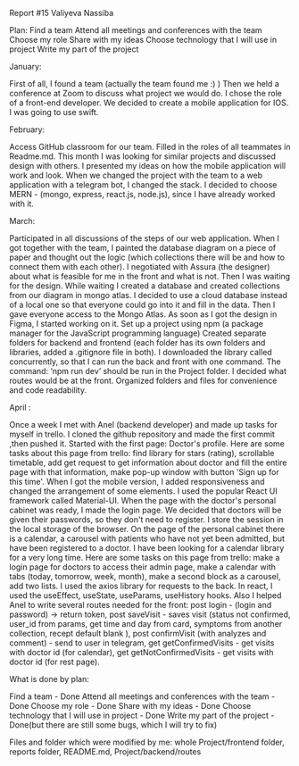 Report #15 Valiyeva Nassiba

Plan:
Find a team
Attend all meetings and conferences with the team
Choose my role
Share with my ideas
Choose technology that I will use in project
Write my part of the project


January:

First of all, I found a team (actually the team found me :) ) Then we held a conference at Zoom to discuss what project we would do. I chose the role of a front-end developer. We decided to create a mobile application for IOS. I was going to use swift.


February:

Access GitHub classroom for our team. Filled in the roles of all teammates in Readme.md. This month I was looking for similar projects and discussed design with others. I presented my ideas on how the mobile application will work and look.
When we changed the project with the team to a web application with a telegram bot, I changed the stack. I decided to choose MERN - (mongo, express, react.js, node.js), since I have already worked with it.


March: 

Participated in all discussions of the steps of our web application. When I got together with the team, I painted the database diagram on a piece of paper and thought out the logic (which collections there will be and how to connect them with each other). I negotiated with Assura (the designer) about what is feasible for me in the front and what is not. Then I was waiting for the design. While waiting I created a database and created collections from our diagram in mongo atlas. I decided to use a cloud database instead of a local one so that everyone could go into it and fill in the data. Then I gave everyone access to the Mongo Atlas.
As soon as I got the design in Figma, I started working on it. Set up a project using npm (a package manager for the JavaScript programming language) Created separate folders for backend and frontend (each folder has its own folders and libraries, added a .gitignore file in both). I downloaded the library called concurrently, so that I can run the back and front with one command. The command: ‘npm run dev’ should be run in the Project folder. I decided what routes would be at the front. Organized folders and files for convenience and code readability.


April :

Once a week I met with Anel (backend developer) and made up tasks for myself in trello.
I cloned the github repository and made the first commit ,then pushed it. Started with the first page: Doctor's profile. Here are some tasks about this page from trello:
find library for stars (rating), scrollable timetable, add get request to get information about doctor and fill the entire page with that information, make pop-up window with button 'Sign up for this time'. When I got the mobile version, I added responsiveness and changed the arrangement of some elements. I used the popular React UI framework called Material-UI. When the page with the doctor's personal cabinet was ready, I made the login page. We decided that doctors will be given their passwords, so they don't need to register. I store the session in the local storage of the browser. On the page of the personal cabinet there is a calendar, a carousel with patients who have not yet been admitted, but have been registered to a doctor. I have been looking for a calendar library for a very long time. Here are some tasks on this page from trello: make a login page for doctors to access their admin page, make a calendar with tabs (today, tomorrow, week, month), make a second block as a carousel, add two lists.
I used the axios library for requests to the back. In react, I used the useEffect, useState, useParams, useHistory hooks. Also I helped Anel to write several routes needed for the front: post login - (login and password) -> return token, post saveVisit - saves visit (status not confirmed, user_id from params, get time and day from card, symptoms from another collection, recept default blank ), post confirmVisit (with analyzes and comment) - send to user in telegram, get getConfirmedVisits - get visits with doctor id (for calendar), get getNotConfirmedVisits - get visits with doctor id (for rest page). 


What is done by plan:

Find a team - Done
Attend all meetings and conferences with the team - Done
Choose my role - Done
Share with my ideas - Done
Choose technology that I will use in project - Done
Write my part of the project - Done(but there are still some bugs, which I will try to fix)


Files and folder which were modified by me: whole Project/frontend folder, reports folder, README.md, Project/backend/routes



